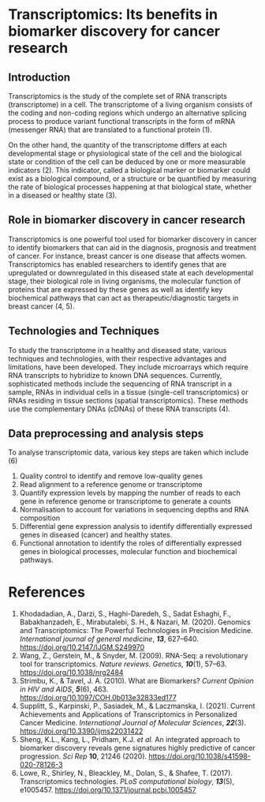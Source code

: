 # Transcriptomics: Its benefits in biomarker discovery for cancer research

## Introduction 
Transcriptomics is the study of the complete set of RNA transcripts (transcriptome) in a cell. The transcriptome of a living organism consists of the coding and non-coding regions which undergo an alternative splicing process to produce variant functional transcripts in the form of mRNA (messenger RNA) that are translated to a functional protein (1).

On the other hand, the quantity of the transcriptome differs at each developmental stage or physiological state of the cell and the biological state or condition of the cell can be deduced by one or more measurable indicators (2). This indicator, called a biological marker or biomarker could exist as a biological compound, or a structure or be quantified by measuring the rate of biological processes happening at that biological state, whether in a diseased or healthy state (3).

## Role in biomarker discovery in cancer research
Transcriptomics is one powerful tool used for biomarker discovery in cancer to identify biomarkers that can aid in the diagnosis, prognosis and treatment of cancer. For instance, breast cancer is one disease that affects women. Transcriptomics has enabled researchers to identify genes that are upregulated or downregulated in this diseased state at each developmental stage, their biological role in living organisms, the molecular function of proteins that are expressed by these genes as well as identify key biochemical pathways that can act as therapeutic/diagnostic targets in breast cancer (4, 5).

## Technologies and Techniques
To study the transcriptome in a healthy and diseased state, various techniques and technologies, with their respective advantages and limitations, have been developed. They include microarrays which require RNA transcripts to hybridize to known DNA sequences. Currently, sophisticated methods include the sequencing of RNA transcript in a sample, RNAs in individual cells in a tissue (single-cell transcriptomics) or RNAs residing in tissue sections (spatial transcriptomics). These methods use the complementary DNAs (cDNAs) of these RNA transcripts (4).

## Data preprocessing and analysis steps
To analyse transcriptomic data, various key steps are taken which include (6)

1. Quality control to identify and remove low-quality genes
2. Read alignment to a reference genome or transcriptome
3. Quantify expression levels by mapping the number of reads to each gene in reference genome or transcriptome to generate a counts
4. Normalisation to account for variations in sequencing depths and RNA composition
5. Differential gene expression analysis to identify differentially expressed genes in diseased (cancer) and healthy states.
6. Functional annotation to identify the roles of differentially expressed genes in biological processes, molecular function and biochemical pathways.

# References

1. Khodadadian, A., Darzi, S., Haghi-Daredeh, S., Sadat Eshaghi, F., Babakhanzadeh, E., Mirabutalebi, S. H., & Nazari, M. (2020). Genomics and Transcriptomics: The Powerful Technologies in Precision Medicine. _International journal of general medicine_, **_13_**, 627–640. <https://doi.org/10.2147/IJGM.S249970>
2. Wang, Z., Gerstein, M., & Snyder, M. (2009). RNA-Seq: a revolutionary tool for transcriptomics. _Nature reviews. Genetics_, **_10_**(1), 57–63. <https://doi.org/10.1038/nrg2484>
3. Strimbu, K., & Tavel, J. A. (2010). What are Biomarkers? _Current Opinion in HIV and AIDS_, **_5_**(6), 463. <https://doi.org/10.1097/COH.0b013e32833ed177>
4. Supplitt, S., Karpinski, P., Sasiadek, M., & Laczmanska, I. (2021). Current Achievements and Applications of Transcriptomics in Personalized Cancer Medicine. _International Journal of Molecular Sciences_, **_22_**(3). <https://doi.org/10.3390/ijms22031422>
5. Sheng, K.L., Kang, L., Pridham, K.J. _et al._ An integrated approach to biomarker discovery reveals gene signatures highly predictive of cancer progression. _Sci Rep_ **10**, 21246 (2020). <https://doi.org/10.1038/s41598-020-78126-3>
6. Lowe, R., Shirley, N., Bleackley, M., Dolan, S., & Shafee, T. (2017). Transcriptomics technologies. _PLoS computational biology_, **_13_**(5), e1005457. <https://doi.org/10.1371/journal.pcbi.1005457>

